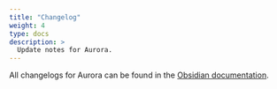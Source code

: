```yaml
---
title: "Changelog"
weight: 4
type: docs
description: >
  Update notes for Aurora.
---
```


All changelogs for Aurora can be found in the [Obsidian documentation](https://publish.obsidian.md/tpf/lists/aurora).